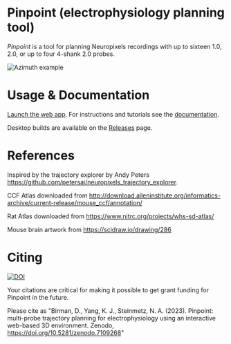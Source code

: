 # Pinpoint (electrophysiology planning tool)

*Pinpoint* is a tool for planning Neuropixels recordings with up to sixteen 1.0, 2.0, or up to four 4-shank 2.0 probes.

![Azimuth example](https://virtualbrainlab.org/_static/images/center.png)

# Usage & Documentation

[Launch the web app](https://data.virtualbrainlab.org/Pinpoint/). For instructions and tutorials see the [documentation](https://virtualbrainlab.org/pinpoint/installation_and_use.html).

Desktop builds are available on the [Releases](https://github.com/VirtualBrainLab/Pinpoint/releases) page.

# References

Inspired by the trajectory explorer by Andy Peters https://github.com/petersaj/neuropixels_trajectory_explorer. 

CCF Atlas downloaded from http://download.alleninstitute.org/informatics-archive/current-release/mouse_ccf/annotation/ 

Rat Atlas downloaded from https://www.nitrc.org/projects/whs-sd-atlas/

Mouse brain artwork from https://scidraw.io/drawing/286

# Citing

[![DOI](https://zenodo.org/badge/DOI/10.5281/zenodo.7637442.svg)](https://doi.org/10.5281/zenodo.7109268)

Your citations are critical for making it possible to get grant funding for Pinpoint in the future.

Please cite as "Birman, D., Yang, K. J., Steinmetz, N. A. (2023). Pinpoint: multi-probe trajectory planning for electrophysiology using an interactive web-based 3D environment. Zenodo, https://doi.org/10.5281/zenodo.7109268"

